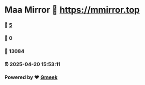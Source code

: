 # Maa Mirror :link: https://mmirror.top 
### :page_facing_up: [5](https://mmirror.top/tag.html) 
### :speech_balloon: 0 
### :hibiscus: 13084 
### :alarm_clock: 2025-04-20 15:53:11 
### Powered by :heart: [Gmeek](https://github.com/Meekdai/Gmeek)
